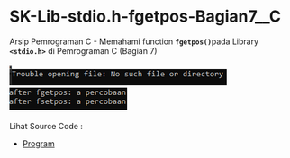 # SK-Lib-stdio.h-fgetpos-Bagian7__C
Arsip Pemrograman C - Memahami function <code><b>fgetpos()</b></code>pada Library <code><b>&lt;stdio.h></b></code> di Pemrograman C (Bagian 7)<br><br>
<img src="https://github.com/RizkyKhapidsyah/SK-Lib-stdio.h-fgetpos-Bagian7__C/blob/master/SK-Lib-stdio.h-fgetpos-Bagian7__C/x64/result/001.PNG"><br>
<img src="https://github.com/RizkyKhapidsyah/SK-Lib-stdio.h-fgetpos-Bagian7__C/blob/master/SK-Lib-stdio.h-fgetpos-Bagian7__C/x64/result/002.PNG"><br><br>
Lihat Source Code : <br>
- <a href="https://github.com/RizkyKhapidsyah/SK-Lib-stdio.h-fgetpos-Bagian7__C/blob/master/SK-Lib-stdio.h-fgetpos-Bagian7__C/Source.c">Program</a>
